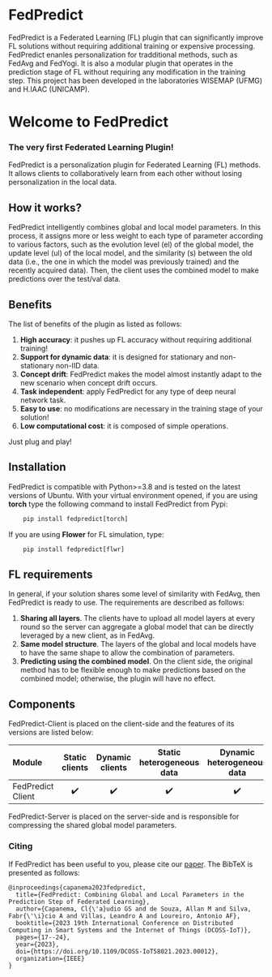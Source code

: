 
# FedPredict

FedPredict is a Federated Learning (FL) plugin that can significantly improve FL solutions without requiring additional training or expensive processing. 
FedPredict enanles personalization for tradditional methods, such as FedAvg and FedYogi. 
It is also a modular plugin that operates in the prediction stage of FL without requiring any modification in the training step. 
This project has been developed in the laboratories WISEMAP (UFMG) and H.IAAC (UNICAMP).

# Welcome to FedPredict
### The very first Federated Learning Plugin!

FedPredict is a personalization plugin for Federated Learning (FL) methods.
It allows clients to collaboratively learn from each other without losing personalization in the local data.

## How it works?

FedPredict intelligently combines global and local model parameters. In this process,
it assigns more or less weight to each type of parameter according to various factors, such as 
the evolution level (el) of the global model, the update level (ul) of the local model, and the 
similarity (s) between the old data (i.e., the one in which the model was previously trained) and 
the recently acquired data). Then, the client uses the combined model to make predictions over the test/val data.

## Benefits

The list of benefits of the plugin as listed as follows:

1. **High accuracy**: it pushes up FL accuracy without requiring additional training!
2. **Support for dynamic data**: it is designed for stationary and non-stationary non-IID data.
3. **Concept drift**: FedPredict makes the model almost instantly adapt to the new scenario when concept drift occurs.
4. **Task independent**: apply FedPredict for any type of deep neural network task.
2. **Easy to use**: no modifications are necessary in the training stage of your solution!
3. **Low computational cost**: it is composed of simple operations.

Just plug and play!

## Installation

FedPredict is compatible with Python>=3.8 and is tested on the latest versions of Ubuntu.
With your virtual environment opened, if you are using **torch** type the following command to install FedPredict from Pypi:

```python
    pip install fedpredict[torch]
```

If you are using **Flower** for FL simulation, type:

```python
    pip install fedpredict[flwr]
```

## FL requirements

In general, if your solution shares some level of similarity with FedAvg, then FedPredict is ready to use.
The requirements are described as follows:


1. **Sharing all layers**. The clients have to upload all model layers at every round so the server can aggregate a global model that can be directly leveraged by a new client, as in FedAvg.
2. **Same model structure**. The layers of the global and local models have to have the same shape to allow the combination of parameters.
3.  **Predicting using the combined model**. On the client side, the original method has to be flexible enough to make predictions based on the combined model; otherwise, the plugin will have no effect.

## Components

FedPredict-Client is placed on the client-side and the features of its versions are listed below:

| Module               | Static clients | Dynamic clients | Static heterogeneous data | Dynamic heterogeneous data | 
|:---------------------|     :---:      |     :---:     |:-------------------------:|:--------------------------:|
| FedPredict Client    |    :heavy_check_mark:   |    :heavy_check_mark:   |             :heavy_check_mark:              |              :heavy_check_mark:              |

FedPredict-Server is placed on the server-side and is responsible for compressing the shared global model parameters.

### Citing

If FedPredict has been useful to you, please cite our [paper](https://ieeexplore.ieee.org/abstract/document/10257293). The BibTeX is presented as follows:

```
@inproceedings{capanema2023fedpredict,
  title={FedPredict: Combining Global and Local Parameters in the Prediction Step of Federated Learning},
  author={Capanema, Cl{\'a}udio GS and de Souza, Allan M and Silva, Fabr{\'\i}cio A and Villas, Leandro A and Loureiro, Antonio AF},
  booktitle={2023 19th International Conference on Distributed Computing in Smart Systems and the Internet of Things (DCOSS-IoT)},
  pages={17--24},
  year={2023},
  doi={https://doi.org/10.1109/DCOSS-IoT58021.2023.00012},
  organization={IEEE}
}
```


